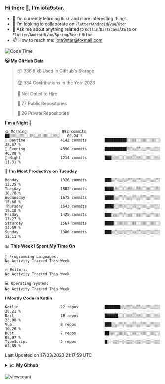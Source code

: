 ### Hi there 👋, I'm iota9star.

- 🌱 I’m currently learning `Rust` and more interesting things.
- 👯 I’m looking to collaborate on `Flutter`/`Android`/`Vue`/`Ktor`
- 💬 Ask me about anything related to `Kotlin`/`Dart`/`Java`/`JS`/`TS` or `Flutter`/`Android`/`Vue`/`Spring`/`React`
  /`Ktor`
- 📫 How to reach me: [iota9star@foxmail.com](iota9star@foxmail.com)



<!--START_SECTION:waka-->
![Code Time](http://img.shields.io/badge/Code%20Time-3%2C090%20hrs%2054%20mins-blue)

**🐱 My GitHub Data** 

> 📦 936.6 kB Used in GitHub's Storage 
 > 
> 🏆 334 Contributions in the Year 2023
 > 
> 🚫 Not Opted to Hire
 > 
> 📜 77 Public Repositories 
 > 
> 🔑 26 Private Repositories 
 > 
**I'm a Night 🦉** 

```text
🌞 Morning                992 commits         ██░░░░░░░░░░░░░░░░░░░░░░░   09.24 % 
🌆 Daytime                4142 commits        ██████████░░░░░░░░░░░░░░░   38.57 % 
🌃 Evening                4390 commits        ██████████░░░░░░░░░░░░░░░   40.88 % 
🌙 Night                  1214 commits        ███░░░░░░░░░░░░░░░░░░░░░░   11.31 % 
```
📅 **I'm Most Productive on Tuesday** 

```text
Monday                   1326 commits        ███░░░░░░░░░░░░░░░░░░░░░░   12.35 % 
Tuesday                  1802 commits        ████░░░░░░░░░░░░░░░░░░░░░   16.78 % 
Wednesday                1675 commits        ████░░░░░░░░░░░░░░░░░░░░░   15.60 % 
Thursday                 1643 commits        ████░░░░░░░░░░░░░░░░░░░░░   15.30 % 
Friday                   1425 commits        ███░░░░░░░░░░░░░░░░░░░░░░   13.27 % 
Saturday                 1567 commits        ████░░░░░░░░░░░░░░░░░░░░░   14.59 % 
Sunday                   1300 commits        ███░░░░░░░░░░░░░░░░░░░░░░   12.11 % 
```


📊 **This Week I Spent My Time On** 

```text
💬 Programming Languages: 
No Activity Tracked This Week

🔥 Editors: 
No Activity Tracked This Week

💻 Operating System: 
No Activity Tracked This Week
```

**I Mostly Code in Kotlin** 

```text
Kotlin                   22 repos            ███████░░░░░░░░░░░░░░░░░░   28.21 % 
Dart                     18 repos            ██████░░░░░░░░░░░░░░░░░░░   23.08 % 
Vue                      8 repos             ███░░░░░░░░░░░░░░░░░░░░░░   10.26 % 
Rust                     7 repos             ██░░░░░░░░░░░░░░░░░░░░░░░   08.97 % 
TypeScript               3 repos             █░░░░░░░░░░░░░░░░░░░░░░░░   03.85 % 
```




 Last Updated on 27/03/2023 21:17:59 UTC
<!--END_SECTION:waka-->

<details>
  <summary><b>📈&nbsp;&nbsp;My Github</b></summary>
  <br>
  <img src='https://github-profile-trophy.vercel.app/?username=iota9star'>
  <img src='https://bad-apple-github-readme.vercel.app/api?show_bg=1&username=iota9star&hide_title=true'>
  <img src='http://cr-skills-chart-widget.azurewebsites.net/api/api?username=iota9star'>
</details>


![viewcount](https://count.getloli.com/get/@iota9star?theme=rule34)
